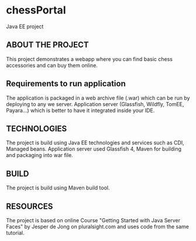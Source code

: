 # chessPortal
Java EE project

  ABOUT THE PROJECT
  -------------------
  This project demonstrates a webapp where you can find basic chess accessories and can buy them online.

    
Requirements to run application
  -------------------------
  The application is packaged in a web archive file (.war) which can be run by deploying to any we server.
  Application server (Glassfish, Wildfly, TomEE, Payara...) which is better to have it integrated inside your IDE.
  

  TECHNOLOGIES
  ------------
  The project is build using Java EE technologies and services such as CDI, Managed beans. Application server used Glassfish 4, Maven for building and packaging into war file.
  
  
  BUILD
  ------
  The project is build using Maven build tool.

  
  RESOURCES
  ---------
  The project is based on online Course "Getting Started with Java Server Faces" by Jesper de Jong on pluralsight.com and uses code from the same tutorial.